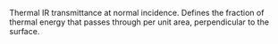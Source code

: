 Thermal IR transmittance at normal incidence. Defines the fraction of thermal energy that passes through per unit area, perpendicular to the surface.
